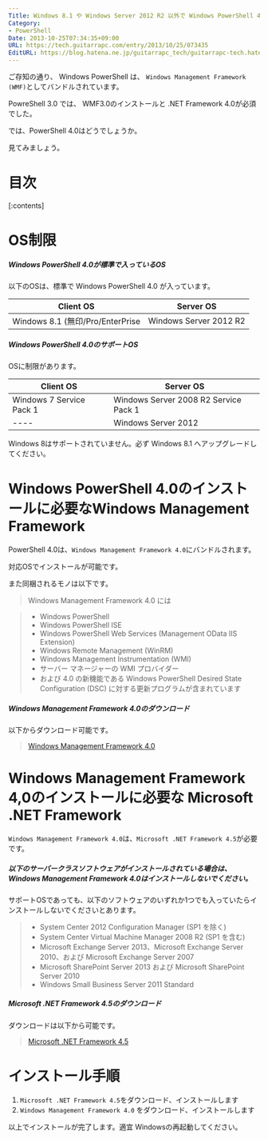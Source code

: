 ```yaml
---
Title: Windows 8.1 や Windows Server 2012 R2 以外で Windows PowerShell 4.0を利用する方法
Category:
- PowerShell
Date: 2013-10-25T07:34:35+09:00
URL: https://tech.guitarrapc.com/entry/2013/10/25/073435
EditURL: https://blog.hatena.ne.jp/guitarrapc_tech/guitarrapc-tech.hatenablog.com/atom/entry/12921228815711296881
---
```


ご存知の通り、 Windows PowerShell は、 ```Windows Management Framework (WMF)```としてバンドルされています。

PowreShell 3.0 では、 WMF3.0のインストールと .NET Framework 4.0が必須でした。

では、PowerShell 4.0はどうでしょうか。

見てみましょう。

# 目次

[:contents]

# OS制限

##### Windows PowerShell 4.0が標準で入っているOS

以下のOSは、標準で Windows PowerShell 4.0 が入っています。

|Client OS|Server OS|
|----|----|
|Windows 8.1 (無印/Pro/EnterPrise|Windows Server 2012 R2|


##### Windows PowerShell 4.0のサポートOS

OSに制限があります。

|Client OS|Server OS|
|----|----|
|Windows 7 Service Pack 1|Windows Server 2008 R2 Service Pack 1|
|----|Windows Server 2012|

Windows 8はサポートされていません。必ず Windows 8.1 へアップグレードしてください。


# Windows PowerShell 4.0のインストールに必要なWindows Management Framework

PowerShell 4.0は、```Windows Management Framework 4.0```にバンドルされます。

対応OSでインストールが可能です。

また同梱されるモノは以下です。

> Windows Management Framework 4.0 には

> - Windows PowerShell
> - Windows PowerShell ISE
> - Windows PowerShell Web Services (Management OData IIS Extension)
> - Windows Remote Management (WinRM)
> - Windows Management Instrumentation (WMI)
> - サーバー マネージャーの WMI プロバイダー
> - および 4.0 の新機能である Windows PowerShell Desired State Configuration (DSC) に対する更新プログラムが含まれています


##### Windows Management Framework 4.0のダウンロード

以下からダウンロード可能です。

> [Windows Management Framework 4.0](http://www.microsoft.com/ja-jp/download/details.aspx?id=40855)


# Windows Management Framework 4,0のインストールに必要な Microsoft .NET Framework

```Windows Management Framework 4.0```は、```Microsoft .NET Framework 4.5```が必要です。

##### 以下のサーバークラスソフトウェアがインストールされている場合は、Windows Management Framework 4.0はインストールしないでください。

サポートOSであっても、以下のソフトウェアのいずれか1つでも入っていたらインストールしないでくださいとあります。

> - System Center 2012 Configuration Manager (SP1 を除く)
> - System Center Virtual Machine Manager 2008 R2 (SP1 を含む)
> - Microsoft Exchange Server 2013、Microsoft Exchange Server 2010、および Microsoft Exchange Server 2007
> - Microsoft SharePoint Server 2013 および Microsoft SharePoint Server 2010
> - Windows Small Business Server 2011 Standard


##### Microsoft .NET Framework 4.5のダウンロード

ダウンロードは以下から可能です。

> [Microsoft .NET Framework 4.5](http://www.microsoft.com/en-us/download/details.aspx?id=30653)


# インストール手順

1. ```Microsoft .NET Framework 4.5```をダウンロード、インストールします
2. ```Windows Management Framework 4.0``` をダウンロード、インストールします

以上でインストールが完了します。適宜 Windowsの再起動してください。
